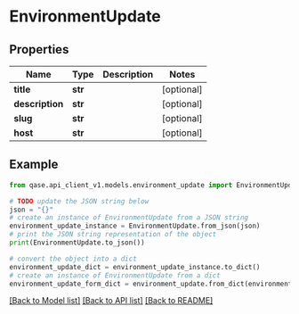 # EnvironmentUpdate


## Properties

Name | Type | Description | Notes
------------ | ------------- | ------------- | -------------
**title** | **str** |  | [optional] 
**description** | **str** |  | [optional] 
**slug** | **str** |  | [optional] 
**host** | **str** |  | [optional] 

## Example

```python
from qase.api_client_v1.models.environment_update import EnvironmentUpdate

# TODO update the JSON string below
json = "{}"
# create an instance of EnvironmentUpdate from a JSON string
environment_update_instance = EnvironmentUpdate.from_json(json)
# print the JSON string representation of the object
print(EnvironmentUpdate.to_json())

# convert the object into a dict
environment_update_dict = environment_update_instance.to_dict()
# create an instance of EnvironmentUpdate from a dict
environment_update_form_dict = environment_update.from_dict(environment_update_dict)
```
[[Back to Model list]](../README.md#documentation-for-models) [[Back to API list]](../README.md#documentation-for-api-endpoints) [[Back to README]](../README.md)


